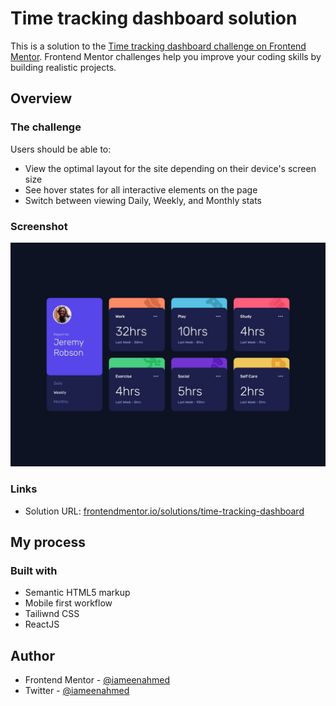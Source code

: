 # Time tracking dashboard solution

This is a solution to the [Time tracking dashboard challenge on Frontend Mentor](https://www.frontendmentor.io/challenges/time-tracking-dashboard-UIQ7167Jw). Frontend Mentor challenges help you improve your coding skills by building realistic projects.

## Overview

### The challenge

Users should be able to:

- View the optimal layout for the site depending on their device's screen size
- See hover states for all interactive elements on the page
- Switch between viewing Daily, Weekly, and Monthly stats

### Screenshot

![Desktop Design](design/desktop-design.jpg)

### Links

- Solution URL: [frontendmentor.io/solutions/time-tracking-dashboard](https://www.frontendmentor.io/solutions/time-tracking-dashboard)

## My process

### Built with

- Semantic HTML5 markup
- Mobile first workflow
- Tailiwnd CSS
- ReactJS

## Author

- Frontend Mentor - [@iameenahmed](https://www.frontendmentor.io/profile/iameenahmed)
- Twitter - [@iameenahmed](https://www.twitter.com/iameenahmed)
